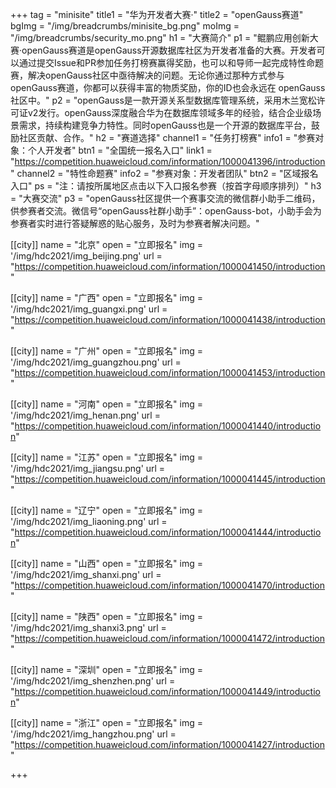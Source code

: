 +++
tag = "minisite"
title1 = "华为开发者大赛·"
title2 = "openGauss赛道"
bgImg = "/img/breadcrumbs/minisite_bg.png"
moImg = "/img/breadcrumbs/security_mo.png"
h1 = "大赛简介"
p1 = "鲲鹏应用创新大赛·openGauss赛道是openGauss开源数据库社区为开发者准备的大赛。开发者可以通过提交Issue和PR参加任务打榜赛赢得奖励，也可以和导师一起完成特性命题赛，解决openGauss社区中亟待解决的问题。无论你通过那种方式参与openGauss赛道，你都可以获得丰富的物质奖励，你的ID也会永远在 openGauss社区中。"
p2 = "openGauss是一款开源关系型数据库管理系统，采用木兰宽松许可证v2发行。openGauss深度融合华为在数据库领域多年的经验，结合企业级场景需求，持续构建竞争力特性。同时openGauss也是一个开源的数据库平台，鼓励社区贡献、合作。"
h2 = "赛道选择"
channel1 = "任务打榜赛"
info1 = "参赛对象：个人开发者"
btn1 = "全国统一报名入口"
link1 = "https://competition.huaweicloud.com/information/1000041396/introduction"
channel2 = "特性命题赛"
info2 = "参赛对象：开发者团队"
btn2 = "区域报名入口"
ps = "注：请按所属地区点击以下入口报名参赛（按首字母顺序排列）"
h3 = "大赛交流"
p3 = "openGauss社区提供一个赛事交流的微信群小助手二维码，供参赛者交流。微信号“openGauss社群小助手”：openGauss-bot，小助手会为参赛者实时进行答疑解惑的贴心服务，及时为参赛者解决问题。"

[[city]]
name = "北京"
open = "立即报名"
img = '/img/hdc2021/img_beijing.png'
url = "https://competition.huaweicloud.com/information/1000041450/introduction"

[[city]]
name = "广西"
open = "立即报名"
img = '/img/hdc2021/img_guangxi.png'
url = "https://competition.huaweicloud.com/information/1000041438/introduction"

[[city]]
name = "广州"
open = "立即报名"
img = '/img/hdc2021/img_guangzhou.png'
url = "https://competition.huaweicloud.com/information/1000041453/introduction"



[[city]]
name = "河南"
open = "立即报名"
img = '/img/hdc2021/img_henan.png'
url = "https://competition.huaweicloud.com/information/1000041440/introduction"

[[city]]
name = "江苏"
open = "立即报名"
img = '/img/hdc2021/img_jiangsu.png'
url = "https://competition.huaweicloud.com/information/1000041445/introduction"

[[city]]
name = "辽宁"
open = "立即报名"
img = '/img/hdc2021/img_liaoning.png'
url = "https://competition.huaweicloud.com/information/1000041444/introduction"

[[city]]
name = "山西"
open = "立即报名"
img = '/img/hdc2021/img_shanxi.png'
url = "https://competition.huaweicloud.com/information/1000041470/introduction"

[[city]]
name = "陕西"
open = "立即报名"
img = '/img/hdc2021/img_shanxi3.png'
url = "https://competition.huaweicloud.com/information/1000041472/introduction"

[[city]]
name = "深圳"
open = "立即报名"
img = '/img/hdc2021/img_shenzhen.png'
url = "https://competition.huaweicloud.com/information/1000041449/introduction"

[[city]]
name = "浙江"
open = "立即报名"
img = '/img/hdc2021/img_hangzhou.png'
url = "https://competition.huaweicloud.com/information/1000041427/introduction"


+++